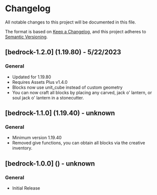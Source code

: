# Changelog

All notable changes to this project will be documented in this file.

The format is based on [Keep a Changelog](https://keepachangelog.com/en/1.0.0/), and this project adheres to [Semantic Versioning](https://semver.org/spec/v2.0.0.html).

## [bedrock-1.2.0] (1.19.80) - 5/22/2023

### General

- Updated for 1.19.80
- Requires Assets Plus v1.4.0
- Blocks now use unit_cube instead of custom geometry
- You can now craft all blocks by placing any carved, jack o' lantern, or soul jack o' lantern in a stonecutter.

## [bedrock-1.1.0] (1.19.40) - unknown

### General

- Minimum version 1.19.40
- Removed give functions, you can obtain all blocks via the creative inventory.

## [bedrock-1.0.0] () - unknown

### General

- Initial Release
